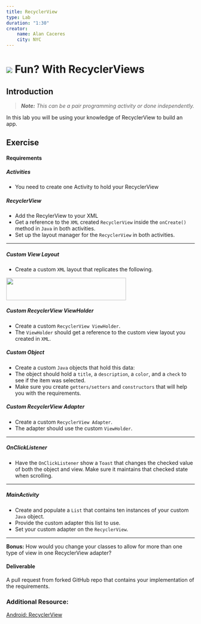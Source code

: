 ```yaml
---
title: RecyclerView
type: Lab
duration: "1:30"
creator:
    name: Alan Caceres
    city: NYC
---
```


# ![](https://ga-dash.s3.amazonaws.com/production/assets/logo-9f88ae6c9c3871690e33280fcf557f33.png) Fun? With RecyclerViews

## Introduction
> ***Note:*** _This can be a pair programming activity or done independently._

In this lab you will be using your knowledge of
RecyclerView to build an app.

## Exercise

#### Requirements

##### Activities
- You need to create one Activity to hold your RecyclerView

##### RecyclerView
- Add the RecylerView to your XML
- Get a reference to the `XML` created `RecyclerView` inside the `onCreate()` method in `Java` in both activities.
- Set up the layout manager for the `RecyclerView` in both activities.

---

##### Custom View Layout
- Create a custom `XML` layout that replicates the following.

<img src="screenshots/screen2.png" height="60px" width="320px"/>

##### Custom RecyclerView ViewHolder
- Create a custom `RecyclerView ViewHolder`.
- The `ViewHolder` should get a reference to the custom view layout you created in `XML`.

##### Custom Object
- Create a custom `Java` objects that hold this data:
- The object should hold a `title`, a `description`, a `color`, and a `check` to see if the item was selected.
- Make sure you create `getters/setters` and `constructors` that will help you with the requirements.

##### Custom RecyclerView Adapter
- Create a custom `RecyclerView Adapter`.
- The adapter should use the custom `ViewHolder`.

---

##### OnClickListener
- Have the `OnClickListener` show a `Toast` that changes the checked value of both the object and view. Make sure it maintains that checked state when scrolling.

---

##### MainActivity
- Create and populate a `List` that contains ten instances of your custom `Java` object.
- Provide the custom adapter this list to use.
- Set your custom adapter on the `RecyclerView`.

---

**Bonus:**
How would you change your classes to allow for more than one type of view in one RecyclerView adapter?

#### Deliverable
A pull request from forked GitHub repo that contains your implementation of the requirements.

### Additional Resource:
[Android: RecyclerView](https://developer.android.com/training/material/lists-cards.html)

